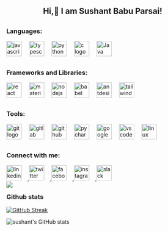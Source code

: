 <h2 align="center">Hi,👋 I am Sushant Babu Parsai!</h2>

##
<h3>Languages:</h1>
<div align="left">
  <img src="https://cdn.jsdelivr.net/gh/devicons/devicon/icons/javascript/javascript-original.svg" height="40" style="margin-right: 15px;" alt="javascript logo" />
  <img src="https://cdn.jsdelivr.net/gh/devicons/devicon/icons/typescript/typescript-original.svg" height="40" style="margin-right: 15px;" alt="typescript logo" />
  <img src="https://cdn.jsdelivr.net/gh/devicons/devicon/icons/python/python-original.svg" height="40" style="margin-right: 15px;" alt="python logo" />
  <img src="https://cdn.jsdelivr.net/gh/devicons/devicon/icons/c/c-original.svg" height="40" style="margin-right: 15px;" alt="c logo" />
  <img src="https://cdn.jsdelivr.net/gh/devicons/devicon/icons/java/java-original.svg" height="40" style="margin-right: 15px;" alt="Java logo" />
</div>

##
<h3>Frameworks and Libraries:</h3>
<div align="left">
  <img src="https://cdn.jsdelivr.net/gh/devicons/devicon/icons/react/react-original.svg" height="40" style="margin-right: 15px;" alt="react logo" />
  <img src="https://cdn.jsdelivr.net/gh/devicons/devicon/icons/materialui/materialui-original.svg" height="40" style="margin-right: 15px;" alt="materialui logo" />
  <img src="https://cdn.jsdelivr.net/gh/devicons/devicon/icons/nodejs/nodejs-original.svg" height="40" style="margin-right: 15px;" alt="nodejs logo" />
  <img src="https://cdn.jsdelivr.net/gh/devicons/devicon/icons/babel/babel-original.svg" height="40" style="margin-right: 15px;" alt="babel logo" />
  <img src="https://cdn.jsdelivr.net/gh/devicons/devicon/icons/antdesign/antdesign-original.svg" height="40" style="margin-right: 15px;" alt="antdesign logo" />
  <a href="https://tailwindcss.com/" target="_blank" rel="noreferrer"> <img src="https://www.vectorlogo.zone/logos/tailwindcss/tailwindcss-icon.svg" alt="tailwind" width="40" height="40"/> </a>
</div>

##
<h3>Tools:</h3>
<div align="left">
  <img src="https://cdn.jsdelivr.net/gh/devicons/devicon/icons/git/git-original.svg" height="40" style="margin-right: 15px;" alt="git logo" />
  <img src="https://cdn.jsdelivr.net/gh/devicons/devicon/icons/gitlab/gitlab-original.svg" height="40" style="margin-right: 15px;" alt="gitlab logo" />
  <img src="https://cdn.jsdelivr.net/gh/devicons/devicon/icons/github/github-original.svg" height="40" style="margin-right: 15px;" alt="github logo" />
  <img src="https://cdn.jsdelivr.net/gh/devicons/devicon/icons/pycharm/pycharm-original.svg" height="40" style="margin-right: 15px;" alt="pycharm logo" />
  <img src="https://cdn.jsdelivr.net/gh/devicons/devicon/icons/googlecloud/googlecloud-original.svg" height="40" style="margin-right: 15px;" alt="googlecloud logo" />
  <img src="https://cdn.jsdelivr.net/gh/devicons/devicon/icons/vscode/vscode-original.svg" height="40" style="margin-right: 15px;" alt="vscode logo" />
  <img src="https://cdn.jsdelivr.net/gh/devicons/devicon/icons/linux/linux-original.svg" height="40" style="margin-right: 15px;" alt="linux logo" />
</div>

##
<h3>Connect with me:</h3>
<div align="left">
  <a href="https://www.linkedin.com/in/sushant-babu-prasai-78034a292/" target="_blank">
    <img src="https://img.shields.io/static/v1?message=LinkedIn&logo=linkedin&label=&color=0077B5&logoColor=white&labelColor=&style=for-the-badge" height="40" style="margin-right: 15px;" alt="linkedin logo" />
  </a>
  <a href="https://twitter.com/SushantPrasai07" target="_blank">
    <img src="https://img.shields.io/static/v1?message=Twitter&logo=twitter&label=&color=1DA1F2&logoColor=white&labelColor=&style=for-the-badge" height="40" style="margin-right: 15px;" alt="twitter logo" />
  </a>
  <a href="https://facebook.com/Sushant babu Prasai" target="_blank">
    <img src="https://img.shields.io/static/v1?message=Facebook&logo=facebook&label=&color=1877F2&logoColor=white&labelColor=&style=for-the-badge" height="40" style="margin-right: 15px;" alt="facebook logo" />
  </a>
  <a href="https://instagram.com/prasaisushant" target="_blank">
    <img src="https://img.shields.io/static/v1?message=Instagram&logo=instagram&label=&color=E4405F&logoColor=white&labelColor=&style=for-the-badge" height="40" style="margin-right: 15px;" alt="instagram logo" />
  </a>
  <a href="https://slack.com" target="_blank">
    <img src="https://img.shields.io/static/v1?message=Slack&logo=slack&label=&color=4A154B&logoColor=white&labelColor=&style=for-the-badge" height="40" style="margin-right: 15px;" alt="slack logo" />
  </a>
</div>
<img align='left' src="https://komarev.com/ghpvc/?username=sushant696&&style=flat-square"/>

##
<h3>  
Github stats 
</h3>
<a href="https://git.io/streak-stats"><img src="https://github-readme-streak-stats.herokuapp.com?user=sushant696&theme=tokyonight&hide_border=true&border_radius=5.8&card_width=512" alt="GitHub Streak" /></a>

![sushant's GitHub stats](https://github-readme-stats.vercel.app/api?username=sushant696&rank_icon=percentile&theme=tokyonight)

